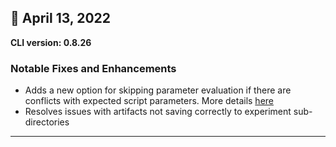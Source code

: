 ## :partying_face: April 13, 2022

**CLI version: 0.8.26**

### Notable Fixes and Enhancements

- Adds a new option for skipping parameter evaluation if there are conflicts with expected script parameters. More details [here]()
- Resolves issues with artifacts not saving correctly to experiment sub-directories 
 

---